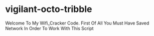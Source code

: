 # vigilant-octo-tribble
Welcome To My Wifi_Cracker Code. First Of All You Must Have Saved Network In Order To Work With This Script
